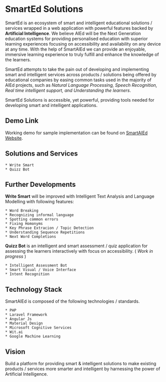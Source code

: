 # SmartEd Solutions


SmartEd is an ecosystem of smart and intelligent educational solutions / services wrapped in a web application with powerful features backed by **Artificial Intelligence**. We believe AIEd will be the Next Generation education systems for providing personalised education with superior learning experiences focusing on accessibility and availability on any device at any time. With the help of SmartAIEd we can provide an enjoyable, immersive learning experience to truly fulfill and enhance the knowledge of the learners.

SmartEd attempts to take the pain out of developing and implementing smart and intelligent services across products / solutions being offered by educational companies by easing common tasks used in the majority of AIEd projects, such as *Natural Language Processing, Speech Recognition, Real time intelligent support, and Understanding the learners*.

SmartEd Solutions is accessible, yet powerful, providing tools needed for developing smart and intelligent applications.

## Demo Link

Working demo for sample implementation can be found on [SmartAIEd Website](https://smarted.karthikrajan.com).

## Solutions and Services

	* Write Smart
	* Quizz Bot

## Further Developments

**Write Smart** will be improved with Intelligent Text Analysis and Language Modelling with following features:

	* Word Breaking
	* Recognizing informal language
	* Spotting common errors
	* Fixing Homonyms
	* Key Phrase Extracion / Topic Detection
	* Understanding Sequence Repetitions
	* Next Word Completions

**Quizz Bot** is an intelligent and smart assessment / quiz application for assessing the learners interactively with focus on accessibility. ( *Work in progress* )

	* Intelligent Assessment Bot
	* Smart Visual / Voice Interface
	* Intent Recognition

## Technology Stack

SmartAIEd is composed of the following technologies / standards.

	* PHP
	* Laravel Framework
	* Angular Js
	* Material Design
	* Microsoft Cognitive Services
	* Wit.ai
	* Google Machine Learning

## Vision

Build a platform for providing smart & intelligent solutions to make existing products / services more smarter and intelligent by harnessing the power of Artificial Intelligence.
